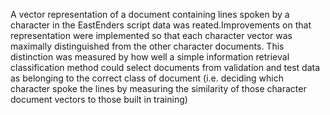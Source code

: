 A vector representation of a document containing lines spoken by a character in the EastEnders script data was reated.Improvements on that representation were implemented so that each character vector was maximally distinguished from the other character
documents. This distinction was measured by how well a simple information retrieval classification method could select documents from validation and test data as belonging to the correct class of document
(i.e. deciding which character spoke the lines by measuring the similarity of those character document
vectors to those built in training)
